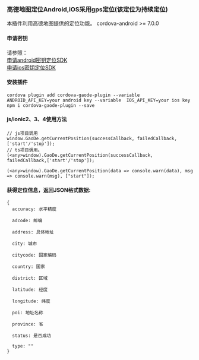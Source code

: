 ### 高德地图定位Android,iOS采用gps定位(该定位为持续定位)
本插件利用高德地图提供的定位功能。
cordova-android >= 7.0.0
#### 申请密钥
请参照：
<br>
[申请android密钥定位SDK](http://lbs.amap.com/api/android-location-sdk/guide/create-project/get-key/)
<br>
[申请ios密钥定位SDK](https://lbs.amap.com/api/ios-location-sdk/guide/create-project/get-key)

#### 安装插件
```
cordova plugin add cordova-gaode-plugin --variable  ANDROID_API_KEY=your android key --variable  IOS_API_KEY=your ios key
npm i cordova-gaode-plugin --save
```
#### js/ionic2、3、4使用方法

```
// js项目调用
window.GaoDe.getCurrentPosition(successCallback, failedCallback,['start'/'stop']);
// ts项目调用。
(<any>window).GaoDe.getCurrentPosition(successCallback, failedCallback,['start'/'stop']);

(<any>window).GaoDe.getCurrentPosition(data => console.warn(data), msg => console.warn(msg), ["start"]);
```

#### 获得定位信息，返回JSON格式数据:

```
{
  accuracy: 水平精度

  adcode: 邮编

  address: 具体地址

  city: 城市

  citycode: 国家编码

  country: 国家

  district: 区域

  latitude: 经度

  longitude: 纬度

  poi: 地址名称

  province: 省

  status: 是否成功

  type: ""
}
```

